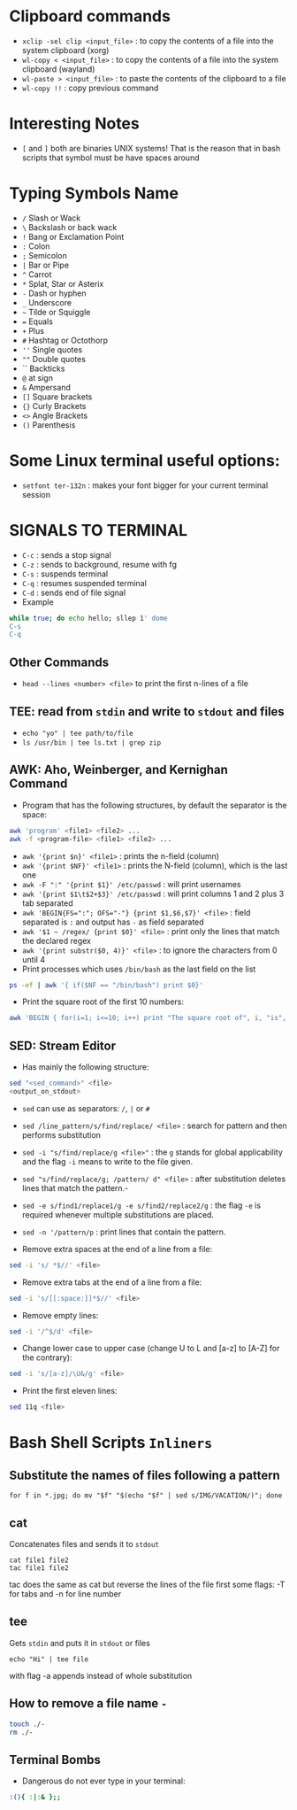 # Clipboard commands
- `xclip -sel clip <input_file>` : to copy the contents of a file into the system clipboard (xorg)
- `wl-copy < <input_file>` : to copy the contents of a file into the system clipboard (wayland)
- `wl-paste > <input_file>` : to paste the contents of the clipboard to a file
- `wl-copy !!` : copy previous command

# Interesting Notes

- `[` and `]` both are binaries UNIX systems! That is the reason that in bash scripts that symbol must be have spaces around

# Typing Symbols Name

- `/` Slash or Wack
- `\` Backslash or back wack
- `!` Bang or Exclamation Point
- `:` Colon
- `;` Semicolon
- `|` Bar or Pipe
- `^` Carrot
- `*` Splat, Star or Asterix
- `-` Dash or hyphen
- `_` Underscore
- `~` Tilde or Squiggle
- `=` Equals
- `+` Plus
- `#` Hashtag or Octothorp
- `''` Single quotes
- `""` Double quotes
- \`\` Backticks
- `@` at sign
- `&` Ampersand
- `[]` Square brackets
- `{}` Curly Brackets
- `<>` Angle Brackets
- `()` Parenthesis

# Some Linux terminal useful options:

- `setfont ter-132n` : makes your font bigger for your current terminal session

# SIGNALS TO TERMINAL

- `C-c` : sends a stop signal
- `C-z` : sends to background, resume with fg
- `C-s` : suspends terminal
- `C-q` : resumes suspended terminal
- `C-d` : sends end of file signal
- Example

```bash
while true; do echo hello; sllep 1' dome
C-s
C-q
```

## Other Commands

- `head --lines <number> <file>` to print the first n-lines of a file

## TEE: read from `stdin` and write to `stdout` and files

- `echo "yo" | tee path/to/file`
- `ls /usr/bin | tee ls.txt | grep zip`

## AWK: Aho, Weinberger, and Kernighan Command

- Program that has the following structures, by default the separator is the space:

```bash
awk 'program' <file1> <file2> ...
awk -f <program-file> <file1> <file2> ...
```

- `awk '{print $n}' <file1>` : prints the n-field (column)
- `awk '{print $NF}' <file1>` : prints the N-field (column), which is the last one
- `awk -F ":" '{print $1}' /etc/passwd` : will print usernames
- `awk '{print $1\t$2+$3}' /etc/passwd` : will print columns 1 and 2 plus 3 tab separated
- `awk 'BEGIN{FS=":"; OFS="-"} {print $1,$6,$7}' <file>` : field separated is `:` and output has `-` as field separated
- `awk '$1 ~ /regex/ {print $0}' <file>` : print only the lines that match the declared regex
- `awk '{print substr($0, 4)}' <file>` : to ignore the characters from 0 until 4
- Print processes which uses `/bin/bash` as the last field on the list

```bash
ps -ef | awk '{ if($NF == "/bin/bash") print $0}'
```

- Print the square root of the first 10 numbers:

```bash
awk 'BEGIN { for(i=1; i<=10; i++) print "The square root of", i, "is", i*i;}'
```

## SED: Stream Editor

- Has mainly the following structure:

```bash
sed "<sed_command>" <file>
<output_on_stdout>
```

- `sed` can use as separators: `/`, `|` or `#`
- `sed /line_pattern/s/find/replace/ <file>` : search for pattern and then performs substitution
- `sed -i "s/find/replace/g <file>"` : the `g` stands for global applicability and the flag `-i` means to write to the file given.
- `sed "s/find/replace/g; /pattern/ d" <file>` : after substitution deletes lines that match the pattern.-
- `sed -e s/find1/replace1/g -e s/find2/replace2/g` : the flag `-e` is required whenever multiple substitutions are placed.
- `sed -n '/pattern/p` : print lines that contain the pattern.

- Remove extra spaces at the end of a line from a file:

```bash
sed -i 's/ *$//' <file>
```

- Remove extra tabs at the end of a line from a file:

```bash
sed -i 's/[[:space:]]*$//' <file>
```

- Remove empty lines:

```bash
sed -i '/^$/d' <file>
```

- Change lower case to upper case (change U to L and [a-z] to [A-Z] for the contrary):

```bash
sed -i 's/[a-z]/\U&/g' <file>
```

- Print the first eleven lines:

```bash
sed 11q <file>
```

# Bash Shell Scripts `Inliners`

## Substitute the names of files following a pattern

```console
for f in *.jpg; do mv "$f" "$(echo "$f" | sed s/IMG/VACATION/)"; done
```

## cat

Concatenates files and sends it to `stdout`

```console
cat file1 file2
tac file1 file2
```

tac does the same as cat but reverse the lines of the file first
some flags: -T for tabs and -n for line number

## tee

Gets `stdin` and puts it in `stdout` or files

```console
echo "Hi" | tee file
```

with flag -a appends instead of whole substitution

## How to remove a file name `-`

```bash
touch ./-
rm ./-
```

## Terminal Bombs

- Dangerous do not ever type in your terminal:

```bash
:(){ :|:& };;
```
